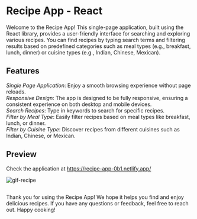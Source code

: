 # Recipe App - React
Welcome to the Recipe App! This single-page application, built using the React library, provides a user-friendly interface for searching and exploring various recipes. You can find recipes by typing search terms and filtering results based on predefined categories such as meal types (e.g., breakfast, lunch, dinner) or cuisine types (e.g., Indian, Chinese, Mexican).

## Features
<i>Single Page Application</i>: Enjoy a smooth browsing experience without page reloads. </br>
<i>Responsive Design</i>: The app is designed to be fully responsive, ensuring a consistent experience on both desktop and mobile devices.</br>
<i>Search Recipes</i>: Type in keywords to search for specific recipes. </br>
<i>Filter by Meal Type</i>: Easily filter recipes based on meal types like breakfast, lunch, or dinner. </br>
<i>Filter by Cuisine Type</i>: Discover recipes from different cuisines such as Indian, Chinese, or Mexican. </br>

## Preview 
Check the application at https://recipe-app-0b1.netlify.app/ <br>

![gif-recipe](https://github.com/Anca2022/recipe-app-react/assets/98110730/aacbeb53-fad9-4804-b82c-65faa0abc7c5)

## 

Thank you for using the Recipe App! We hope it helps you find and enjoy delicious recipes. If you have any questions or feedback, feel free to reach out. Happy cooking!
